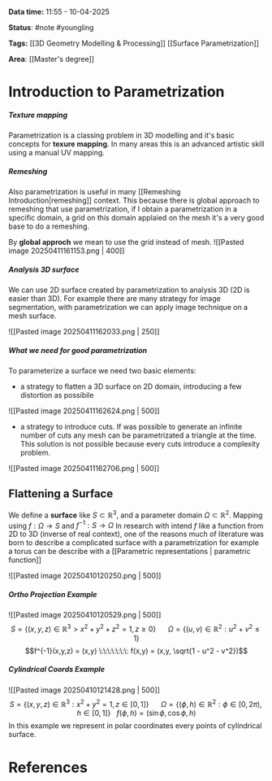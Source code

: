**Data time:** 11:55 - 10-04-2025

**Status**: #note #youngling 

**Tags:** [[3D Geometry Modelling & Processing]] [[Surface Parametrization]]

**Area**: [[Master's degree]]
# Introduction to Parametrization

##### Texture mapping
Parametrization is a classing problem in 3D modelling and it's basic concepts for **texure mapping**. In many areas this is an advanced artistic skill using a manual UV mapping.

##### Remeshing
Also parametrization is useful in many [[Remeshing Introduction|remeshing]] context. This because there is global approach to remeshing that use parametrization, if I obtain a parametrization in a specific domain, a grid on this domain applaied on the mesh it's a very good base to do a remeshing.

By **global approch** we mean to use the grid instead of mesh.
![[Pasted image 20250411161153.png | 400]]
##### Analysis 3D surface
We can use 2D surface created by parametrization to analysis 3D (2D is easier than 3D). For example there are many strategy for image segmentation, with parametrization we can apply image technique on a mesh surface.

![[Pasted image 20250411162033.png | 250]]
##### What we need for good parametrization
To parameterize a surface we need two basic elements:
- a strategy to flatten a 3D surface on 2D domain, introducing a few distortion as possibile

![[Pasted image 20250411162624.png | 500]]
- a strategy to introduce cuts. If was possible to generate an infinite number of cuts any mesh can be parametrizated a triangle at the time. This solution is not possible because every cuts introduce a complexity problem.

![[Pasted image 20250411162706.png | 500]]

## Flattening a Surface
We define a **surface** like $S \subset \mathbb{R}^3$, and a parameter domain $\Omega \subset \mathbb{R}^2$. Mapping using $f: \Omega \to S$ and $f^{-1}: S \to \Omega$ In research with intend $f$ like a function from 2D to 3D (inverse of real context), one of the reasons much of literature was born to describe a complicated surface with a parametrization  for example a torus can be describe with a [[Parametric representations | parametric function]] 

![[Pasted image 20250410120250.png | 500]]

##### Ortho Projection Example 

![[Pasted image 20250410120529.png | 500]]
$$S = \{(x,y,z) \in \mathbb{R}^3 > x^2 + y^2 + z^2 = 1, z \geq 0\} \:\:\:\:\:\: \Omega = \{(u,v) \in \mathbb{R}^2 : u^2 + v^2 \leq 1\}$$
$$f^{-1}(x,y,z) = (x,y) \:\:\:\:\:\:\: f(x,y) = (x,y, \sqrt{1 - u^2 - v^2})$$
##### Cylindrical Coords Example

![[Pasted image 20250410121428.png | 500]]
$$S = \{(x,y,z) \in \mathbb{R}^3 : x^2 + y^2 = 1, z \in [0,1]\} \:\:\:\:\:\: \Omega = \{(\phi, h) \in \mathbb{R}^2 : \phi \in [0, 2\pi), h \in [0, 1]\} \:\:\: f(\phi, h) = (\sin \phi, \cos\phi, h)$$
In this example we represent in polar coordinates every points of cylindrical surface.

# References
